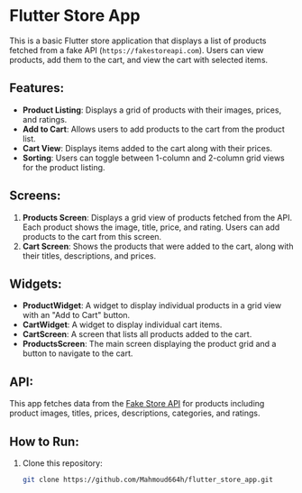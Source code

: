 # Flutter Store App

This is a basic Flutter store application that displays a list of products fetched from a fake API (`https://fakestoreapi.com`). Users can view products, add them to the cart, and view the cart with selected items.

## Features:

- **Product Listing**: Displays a grid of products with their images, prices, and ratings.
- **Add to Cart**: Allows users to add products to the cart from the product list.
- **Cart View**: Displays items added to the cart along with their prices.
- **Sorting**: Users can toggle between 1-column and 2-column grid views for the product listing.

## Screens:

1. **Products Screen**: Displays a grid view of products fetched from the API. Each product shows the image, title, price, and rating. Users can add products to the cart from this screen.
2. **Cart Screen**: Shows the products that were added to the cart, along with their titles, descriptions, and prices.

## Widgets:

- **ProductWidget**: A widget to display individual products in a grid view with an "Add to Cart" button.
- **CartWidget**: A widget to display individual cart items.
- **CartScreen**: A screen that lists all products added to the cart.
- **ProductsScreen**: The main screen displaying the product grid and a button to navigate to the cart.

## API:

This app fetches data from the [Fake Store API](https://fakestoreapi.com) for products including product images, titles, prices, descriptions, categories, and ratings.

## How to Run:

1. Clone this repository:
   ```bash
   git clone https://github.com/Mahmoud664h/flutter_store_app.git
   ```
